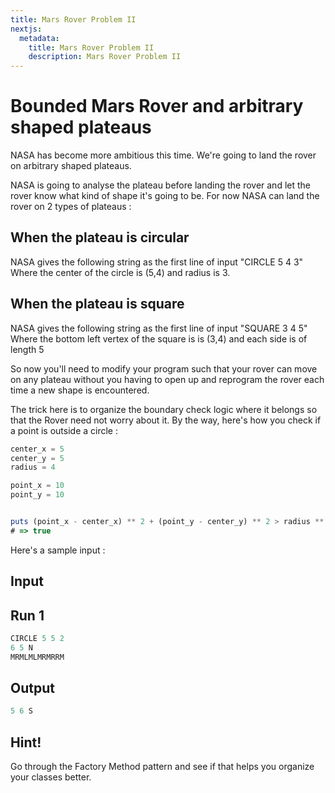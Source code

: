 ```yaml
---
title: Mars Rover Problem II
nextjs:
  metadata:
    title: Mars Rover Problem II
    description: Mars Rover Problem II
---
```


Bounded Mars Rover and arbitrary shaped plateaus
================================================

NASA has become more ambitious this time. We're going to land the rover
on arbitrary shaped plateaus.

NASA is going to analyse the plateau before landing the rover
and let the rover know what kind of shape it's going to be.
For now NASA can land the rover on 2 types of plateaus :

## When the plateau is circular
NASA gives the following string as the first line of input
"CIRCLE 5 4 3"
Where the center of the circle is (5,4) and radius is 3.

## When the plateau is square
NASA gives the following string as the first line of input
"SQUARE 3 4 5"
Where the bottom left vertex of the square is is (3,4) and
each side is of length 5

So now you'll need to modify your program such that
your rover can move on any plateau without you having to
open up and reprogram the rover each time a new shape is encountered.

The trick here is to organize the boundary check logic where it belongs
so that the Rover need not worry about it. By the way, here's how
you check if a point is outside a circle : 

```js
center_x = 5
center_y = 5
radius = 4

point_x = 10
point_y = 10


puts (point_x - center_x) ** 2 + (point_y - center_y) ** 2 > radius ** 2
# => true
```

Here's a sample input :

## Input

## Run 1
```js
CIRCLE 5 5 2
6 5 N
MRMLMLMRMRRM
```

## Output

```js
5 6 S
```

## Hint!
Go through the Factory Method pattern and see if that helps you organize your classes better.